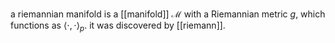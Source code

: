 a riemannian manifold is a [[manifold]] $\mathcal{M}$ with a Riemannian metric $g$, which functions as $\langle \cdot, \cdot\rangle_p$. it was discovered by [[riemann]]. 
